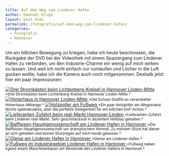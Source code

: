 ```yaml
---
title: Auf dem Weg zum Lindener Hafen
author: Emanuel Kluge
layout: post.html
permalink: /fotografie/auf-dem-weg-zum-lindener-hafen/
categories:
  - Fotografie
  - Hannover
---
```


Um ein bißchen Bewegung zu kriegen, habe ich heute beschlossen, die Rückgabe der DVD bei der Videothek mit einem Spaziergang zum Lindener Hafen zu verbinden, um den Industrie-Charme ein wenig auf mich wirken zu lassen. Und weil ich nicht einfach nur rumlaufen und Löcher in die Luft gucken wollte, habe ich die Kamera auch noch mitgenommen. Deshalb jetzt hier ein paar Impressionen:

<a href="/wp-content/uploads/2009/08/drei-stromkaesten-in-hannover-linden.jpg" rel="lightbox">
  <noscript data-src="/wp-content/uploads/2009/08/drei-stromkaesten-in-hannover-linden-480x319.jpg" data-alt="Drei Stromkästen beim Lichtenberg-Kreisel in Hannover Linden-Mitte">
<img src="/wp-content/uploads/2009/08/drei-stromkaesten-in-hannover-linden-480x319.jpg" alt="Drei Stromkästen beim Lichtenberg-Kreisel in Hannover Linden-Mitte">
</noscript>
</a>  
<small>*Drei Stromkästen beim Lichtenberg-Kreisel in Hannover Linden-Mitte.*</small>

<a href="/wp-content/uploads/2009/08/hinterhaus-in-hannover-linden.jpg" rel="lightbox">
  <noscript data-src="/wp-content/uploads/2009/08/hinterhaus-in-hannover-linden-480x318.jpg" data-alt="Hinterhaus in Hannover Linden-Mitte">
<img src="/wp-content/uploads/2009/08/hinterhaus-in-hannover-linden-480x318.jpg" alt="Hinterhaus in Hannover Linden-Mitte">
</noscript>
</a>  
<small>*Old School-Graffiti an verwinkelter Hinterhaus-Mélange.*</small>

<a href="/wp-content/uploads/2009/08/holzpoller-am-fussweg.jpg" rel="lightbox">
  <noscript data-src="/wp-content/uploads/2009/08/holzpoller-am-fussweg-480x319.jpg" data-alt="Holzpoller am Fußweg">
<img src="/wp-content/uploads/2009/08/holzpoller-am-fussweg-480x319.jpg" alt="Holzpoller am Fußweg">
</noscript>
</a>  
<small>*Ein paar Holzpoller am Wegesrand. Nichts spektakuläres, aber die perfekte Gelegenheit für ein bißchen DoF-Action.*</small>

<a href="/wp-content/uploads/2009/08/lieferanten-zufahrt-beim-real-markt-hannover-linden.jpg" rel="lightbox">
  <noscript data-src="/wp-content/uploads/2009/08/lieferanten-zufahrt-beim-real-markt-hannover-linden-480x319.jpg" data-alt="Lieferanten-Zufahrt beim real-Markt Hannover-Linden">
<img src="/wp-content/uploads/2009/08/lieferanten-zufahrt-beim-real-markt-hannover-linden-480x319.jpg" alt="Lieferanten-Zufahrt beim real-Markt Hannover-Linden">
</noscript>
</a>  
<small>*Lieferanten-Zufahrt beim Lindener real-Markt. Sehr geschmackvoll in dezentem Hellblau gehalten.*</small>

<a href="/wp-content/uploads/2009/08/raiffeisen-hauptgenossenschaft-am-lindener-hafen-in-hannover.jpg" rel="lightbox">
  <noscript data-src="/wp-content/uploads/2009/08/raiffeisen-hauptgenossenschaft-am-lindener-hafen-in-hannover-480x319.jpg" data-alt="Raiffeisen-Hauptgenossenschaft am Lindener Hafen in Hannover">
<img src="/wp-content/uploads/2009/08/raiffeisen-hauptgenossenschaft-am-lindener-hafen-in-hannover-480x319.jpg" alt="Raiffeisen-Hauptgenossenschaft am Lindener Hafen in Hannover">
</noscript>
</a>  
<small>*Die Raiffeisen-Hauptgenossenschaft vor dramatischem Himmel. Zu meinem Glück hat dieser an sich gehalten und keinen Sturzregen auf mich herab gelassen.*</small>

<a href="/wp-content/uploads/2009/08/gleise-am-lindener-hafen-in-hannover.jpg" rel="lightbox">
  <noscript data-src="/wp-content/uploads/2009/08/gleise-am-lindener-hafen-in-hannover-480x319.jpg" data-alt="Gleise am Lindener Hafen in Hannover">
<img src="/wp-content/uploads/2009/08/gleise-am-lindener-hafen-in-hannover-480x319.jpg" alt="Gleise am Lindener Hafen in Hannover">
</noscript>
</a>  
<small>*Gleise am Lindener Hafen.*</small>

<a href="/wp-content/uploads/2009/08/fussweg-im-industriegebiet-lindener-hafen-in-hannover.jpg" rel="lightbox">
  <noscript data-src="/wp-content/uploads/2009/08/fussweg-im-industriegebiet-lindener-hafen-in-hannover-480x319.jpg" data-alt="Fußweg im Industriegebiet Lindener Hafen in Hannover">
<img src="/wp-content/uploads/2009/08/fussweg-im-industriegebiet-lindener-hafen-in-hannover-480x319.jpg" alt="Fußweg im Industriegebiet Lindener Hafen in Hannover">
</noscript>
</a>  
<small>*Fußweg neben irgend einem Maschinenbauer am Westende des Lindener Hafens in Hannover.*</small>
